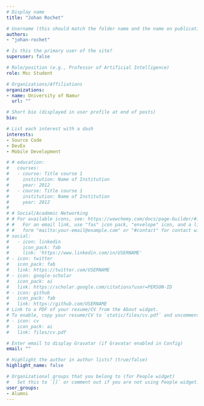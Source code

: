 ```yaml
---
# Display name
title: "Johan Rochet"

# Username (this should match the folder name and the name on publications)
authors:
- "johan-rochet"

# Is this the primary user of the site?
superuser: false

# Role/position (e.g., Professor of Artificial Intelligence)
role: Msc Student

# Organizations/Affiliations
organizations:
- name: University of Namur
  url: ""

# Short bio (displayed in user profile at end of posts)
bio: 

# List each interest with a dash
interests:
- Source Code
- DevEx
- Mobile Development

# # education:
#   courses:
#   - course: Title course 1
#     institution: Name of Institution
#     year: 2012
#   - course: Title course 1
#     institution: Name of Institution
#     year: 2012
#
# # Social/Academic Networking
# # For available icons, see: https://wowchemy.com/docs/page-builder/#icons
# #   For an email link, use "fas" icon pack, "envelope" icon, and a link in the
# #   form "mailto:your-email@example.com" or "#contact" for contact widget.
# social:
#   - icon: linkedin
#     icon_pack: fab
#     link: 'https://www.linkedin.com/in/USERNAME'
# - icon: twitter
#   icon_pack: fab
#   link: https://twitter.com/USERNAME
# - icon: google-scholar
#   icon_pack: ai
#   link: https://scholar.google.com/citations?user=PERSON-ID
# - icon: github
#   icon_pack: fab
#   link: https://github.com/USERNAME
# Link to a PDF of your resume/CV from the About widget.
# To enable, copy your resume/CV to `static/files/cv.pdf` and uncomment the lines below.
# - icon: cv
#   icon_pack: ai
#   link: files/cv.pdf

# Enter email to display Gravatar (if Gravatar enabled in Config)
email: ""

# Highlight the author in author lists? (true/false)
highlight_name: false

# Organizational groups that you belong to (for People widget)
#   Set this to `[]` or comment out if you are not using People widget.
user_groups:
- Alumni
---
```

